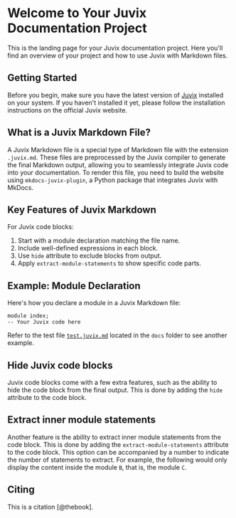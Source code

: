 # Welcome to Your Juvix Documentation Project

This is the landing page for your Juvix documentation project. Here you'll find
an overview of your project and how to use Juvix with Markdown files.

## Getting Started

Before you begin, make sure you have the latest version of
[Juvix](https://docs.juvix.org) installed on your system. If you haven't
installed it yet, please follow the installation instructions on the official
Juvix website.

## What is a Juvix Markdown File?

A Juvix Markdown file is a special type of Markdown file with the extension
`.juvix.md`. These files are preprocessed by the Juvix compiler to generate the
final Markdown output, allowing you to seamlessly integrate Juvix code into your
documentation. To render this file, you need to build the website using
`mkdocs-juvix-plugin`, a Python package that integrates Juvix with MkDocs.

## Key Features of Juvix Markdown

For Juvix code blocks:

1. Start with a module declaration matching the file name.
2. Include well-defined expressions in each block.
3. Use `hide` attribute to exclude blocks from output.
4. Apply `extract-module-statements` to show specific code parts.


## Example: Module Declaration

Here's how you declare a module in a Juvix Markdown file:

```juvix
module index;
-- Your Juvix code here
```

Refer to the test file
[`test.juvix.md`](./test.juvix.md) located in the `docs` folder to see another
example.

## Hide Juvix code blocks

Juvix code blocks come with a few extra features, such as the ability to hide
the code block from the final output. This is done by adding the `hide`
attribute to the code block.

## Extract inner module statements

Another feature is the ability to extract inner module statements from the code
block. This is done by adding the `extract-module-statements` attribute to the
code block. This option can be accompanied by a number to indicate the number of
statements to extract. For example, the following would only display the content
inside the module `B`, that is, the module `C`.


## Citing

This is a citation [@thebook].
